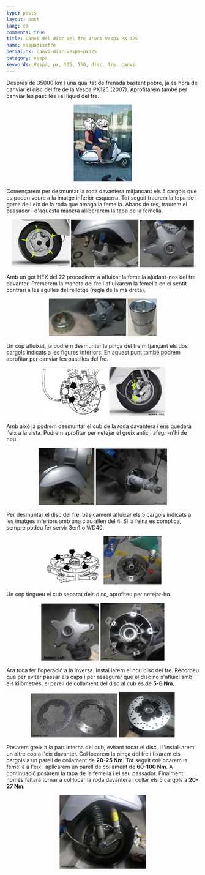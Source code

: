 ```yaml
---
type: posts
layout: post
lang: ca
comments: true
title: Canvi del disc del fre d'una Vespa PX 125
name: vespadiscfre
permalink: canvi-disc-vespa-px125
category: vespa
keywords: Vespa, px, 125, 150, disc, fre, canvi
---
```


Després de 35000 km i una qualitat de frenada bastant pobre, ja és hora de canviar el disc del fre de la Vespa PX125 (2007). Aprofitarem també per canviar les pastilles i el líquid del fre.<br>

<center><img src="/images/160808-vespadisc/vespa.jpg" width="30%"></center>

Començarem per desmuntar la roda davantera mitjançant els 5 cargols que es poden veure a la imatge inferior esquerra. Tot seguit traurem la tapa de goma de l'eix de la roda que amaga la femella. Abans de res, traurem el passador i d'aquesta manera alliberarem la tapa de la femella.
<center>
<img style="display:inline" src="/images/160808-vespadisc/01.png" width="30%" alt="Vespa PX disc, 5 cargols de la llanta de la roda." title="Vespa PX cargols llanta roda davantera">
<img style="display:inline" src="/images/160808-vespadisc/02.JPG" width="35%" alt="Vespa PX disc, sense roda. Source: Momex.cat" title="Vespa PX sense roda davantera">
<img style="display:inline" src="/images/160808-vespadisc/03.JPG" width="28%" alt="Vespa PX disc, sense roda, tap i pinça. Source: Momex.cat" title="Vespa PX sense roda">
</center>
<!--more-->

Amb un got HEX del 22 procedirem a afluixar la femella ajudant-nos del fre davanter. Premerem la maneta del fre i afluixarem la femella en el sentit contrari a les agulles del rellotge (regla de la mà dreta).
<center>
<img style="display:inline" src="/images/160808-vespadisc/04.JPG" width="40%" alt="Vespa PX disc, tapa femella eix roda davantera. Source: Momex.cat" title="Vespa PX Tapa femella eix roda davantera">
<img style="display:inline" src="/images/160808-vespadisc/05.jpg" width="15%" alt="Vespa PX disc, Hex socket 22. Source: Momex.cat" title="Vespa PX Hex socket 22">
</center>

Un cop afluixat, ja podrem desmuntar la pinça del fre mitjançant els dos cargols indicats a les figures inferiors. En aquest punt també podrem aprofitar per canviar les pastilles del fre.

<center>
<img style="display:inline" src="/images/160808-vespadisc/06.png" width="35%" alt="Vespa PX disc, 2 cargols de la pinça del fre." title="Vespa PX cargols pinça del fre">
<img style="display:inline" src="/images/160808-vespadisc/07.png" width="29%" alt="Vespa PX disc, 2 cargols de la pinça del fre." title="Vespa PX cargols pinça del fre">
</center>

Amb això ja podrem desmuntar el cub de la roda davantera i ens quedarà l'eix a la vista. Podrem aprofitar per netejar el greix antic i afegir-n'hi de nou.
<center>
<img style="display:inline" src="/images/160808-vespadisc/08.JPG" width="29%" alt="Vespa PX disc, cub roda davantera desmuntat. Source: Momex.cat" title="Vespa PX cub roda desmuntat">
<img style="display:inline" src="/images/160808-vespadisc/09.JPG" width="37%" alt="Vespa PX disc, eix davanter. Source: Momex.cat" title="Vespa PX eix davanter">
</center>

Per desmuntar el disc del fre, bàsicament afluixar els 5 cargols indicats a les imatges inferiors amb una clau allen del 4. Si la feina es complica, sempre podeu fer servir 3en1 o WD40.

<center>
<img style="display:inline" src="/images/160808-vespadisc/10.png" width="30%" alt="Vespa PX disc, 5 cargols disc del fre. Source: Momex.cat" title="Vespa PX 5 cargols disc del fre">
<img style="display:inline" src="/images/160808-vespadisc/11.JPG" width="30%" alt="Vespa PX disc, 5 cargols disc del fre. Source: Momex.cat" title="Vespa PX 5 cargols disc del fre">
</center>

Un cop tingueu el cub separat dels disc, aprofiteu per netejar-ho.

<center>
<img style="display:inline" src="/images/160808-vespadisc/12.JPG" width="30%" alt="Vespa PX disc, cub roda davantera. Source: Momex.cat" title="Vespa PX cub roda davantera">
<img style="display:inline" src="/images/160808-vespadisc/13.JPG" width="33%" alt="Vespa PX disc, cub roda davantera. Source: Momex.cat" title="Vespa PX cub roda davantera">
</center>

Ara toca fer l'operació a la inversa. Instal·larem el nou disc del fre. Recordeu que per evitar passar els caps i per assegurar que el disc no s'afluixi amb els kilòmetres, el parell de collament del disc al cub és de <b>5-6 Nm</b>.

<center>
<img style="display:inline" src="/images/160808-vespadisc/14.JPG" width="45%" alt="Vespa PX disc, disc nou i vell. Source: Momex.cat" title="Disc nou i vell">
<img style="display:inline" src="/images/160808-vespadisc/15.JPG" width="29%" alt="Vespa PX disc, disc nou instal·lat. Source: Momex.cat" title="Vespa PX disc nou instal·lat">
</center>

Posarem greix a la part interna del cub, evitant tocar el disc, i l'instal·larem un altre cop a l'eix davanter. Col·locarem la pinça del fre i fixarem els cargols a un parell de collament de <b>20-25 Nm</b>. Tot seguit col·locarem la femella a l'eix i aplicarem un parell de collament de <b>60-100 Nm</b>. A continuació posarem la tapa de la femella i el seu passador. Finalment només faltarà tornar a col·locar la roda davantera i collar els 5 cargols a <b>20-27 Nm</b>.
<center>
<img style="display:inline" src="/images/160808-vespadisc/16.JPG" width="45%" alt="Vespa PX disc. Source: Momex.cat" title="Vespa PX disc">
</center>
